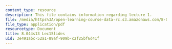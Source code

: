 ```yaml
---
content_type: resource
description: This file contains information regarding lecture 1.
file: /media/https%3A/open-learning-course-data-rc.s3.amazonaws.com/8-044-statistical-physics-i-spring-2013/3e491abc52a189af909bc2f25bf6d41f_MIT8_044S13_L1.pdf
file_type: application/pdf
resourcetype: Document
title: 8.044s13 Lec1Slides
uid: 3e491abc-52a1-89af-909b-c2f25bf6d41f
---
```

